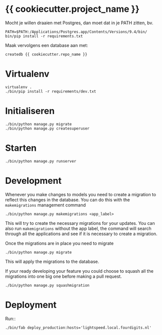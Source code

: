 {{ cookiecutter.project_name }}
==================

Mocht je willen draaien met Postgres, dan moet dat in je PATH zitten, bv.

    PATH=$PATH:/Applications/Postgres.app/Contents/Versions/9.4/bin/ bin/pip install -r requirements.txt

Maak vervolgens een database aan met:

    createdb {{ cookiecutter.repo_name }}

Virtualenv
==========

    virtualenv .
    ./bin/pip install -r requirements/dev.txt

Initialiseren
=============

    ./bin/python manage.py migrate
    ./bin/python manage.py createsuperuser

Starten
=======
    ./bin/python manage.py runserver

Development
===========

Whenever you make changes to models you need to create a migration to reflect this changes in the database. You can do
this with the `makemigrations` management command

    ./bin/python manage.py makemigrations <app_label>

This will try to create the necessary migrations for your updates. You can also run `makemigrations` without the app
label, the command will search through all the applications and see if it is necessary to create a migration.

Once the migrations are in place you need to migrate

    ./bin/python manage.py migrate

This will apply the migrations to the database.

If your ready developing your feature you could choose to squash all the migrations into one big one before making a
pull request.

    ./bin/python manage.py squashmigration


Deployment
==========

Run::

    ./bin/fab deploy_production:hosts='lightspeed.local.fourdigits.nl'
